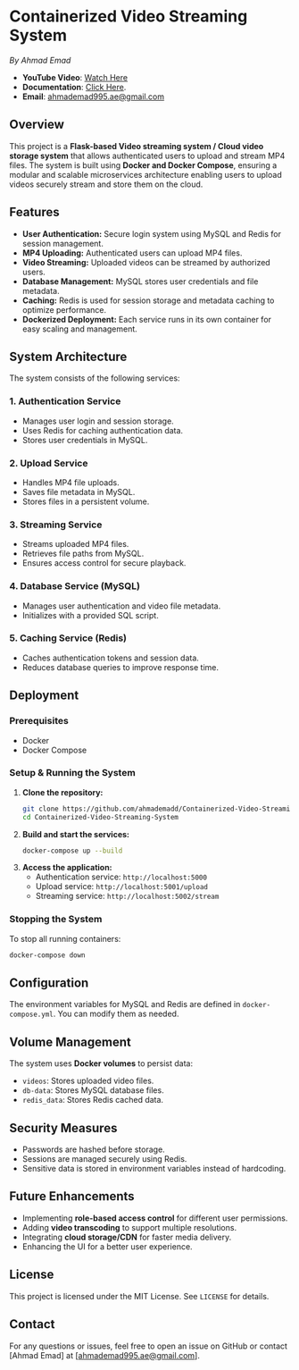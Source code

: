 # Containerized Video Streaming System

_By Ahmad Emad_  
- **YouTube Video**: [Watch Here](https://youtu.be/0OQjFv8q56g)  
- **Documentation**: [Click Here](Containerized-Video-Streaming-System-Report.pdf).
- **Email**: [ahmademad995.ae@gmail.com](mailto:ahmademad995.ae@gmail.com)

## Overview
This project is a **Flask-based Video streaming system / Cloud video storage system** that allows authenticated users to upload and stream MP4 files. The system is built using **Docker and Docker Compose**, ensuring a modular and scalable microservices architecture enabling users to upload videos securely stream and store them on the cloud.

## Features
- **User Authentication:** Secure login system using MySQL and Redis for session management.
- **MP4 Uploading:** Authenticated users can upload MP4 files.
- **Video Streaming:** Uploaded videos can be streamed by authorized users.
- **Database Management:** MySQL stores user credentials and file metadata.
- **Caching:** Redis is used for session storage and metadata caching to optimize performance.
- **Dockerized Deployment:** Each service runs in its own container for easy scaling and management.

## System Architecture
The system consists of the following services:

### **1. Authentication Service**
- Manages user login and session storage.
- Uses Redis for caching authentication data.
- Stores user credentials in MySQL.

### **2. Upload Service**
- Handles MP4 file uploads.
- Saves file metadata in MySQL.
- Stores files in a persistent volume.

### **3. Streaming Service**
- Streams uploaded MP4 files.
- Retrieves file paths from MySQL.
- Ensures access control for secure playback.

### **4. Database Service (MySQL)**
- Manages user authentication and video file metadata.
- Initializes with a provided SQL script.

### **5. Caching Service (Redis)**
- Caches authentication tokens and session data.
- Reduces database queries to improve response time.

## Deployment
### **Prerequisites**
- Docker
- Docker Compose

### **Setup & Running the System**
1. **Clone the repository:**
   ```sh
   git clone https://github.com/ahmademadd/Containerized-Video-Streaming-System
   cd Containerized-Video-Streaming-System
   ```
2. **Build and start the services:**
   ```sh
   docker-compose up --build
   ```
3. **Access the application:**
   - Authentication service: `http://localhost:5000`
   - Upload service: `http://localhost:5001/upload`
   - Streaming service: `http://localhost:5002/stream`

### **Stopping the System**
To stop all running containers:
```sh
docker-compose down
```

## Configuration
The environment variables for MySQL and Redis are defined in `docker-compose.yml`. You can modify them as needed.

## Volume Management
The system uses **Docker volumes** to persist data:
- `videos`: Stores uploaded video files.
- `db-data`: Stores MySQL database files.
- `redis_data`: Stores Redis cached data.

## Security Measures
- Passwords are hashed before storage.
- Sessions are managed securely using Redis.
- Sensitive data is stored in environment variables instead of hardcoding.

## Future Enhancements
- Implementing **role-based access control** for different user permissions.
- Adding **video transcoding** to support multiple resolutions.
- Integrating **cloud storage/CDN** for faster media delivery.
- Enhancing the UI for a better user experience.

## License
This project is licensed under the MIT License. See `LICENSE` for details.

## Contact
For any questions or issues, feel free to open an issue on GitHub or contact [Ahmad Emad] at [ahmademad995.ae@gmail.com].
